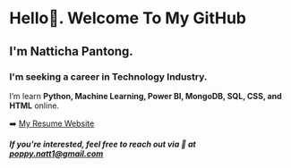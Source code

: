 # Hello👋. Welcome To My GitHub
## I'm Natticha Pantong. 
### I'm seeking a career in Technology Industry.
I’m learn **Python, Machine Learning, Power BI, MongoDB, SQL, CSS, and HTML** online.

:arrow_right: [My Resume Website](https://example.com)

***If you're interested, feel free to reach out via :email: at poppy.natt1@gmail.com***
<!--
**Natticha-Poppy/Natticha-Poppy** is a ✨ _special_ ✨ repository because its `README.md` (this file) appears on your GitHub profile.

Here are some ideas to get you started:

- 🔭 I’m currently working on ...
- 🌱 I’m currently learning ...
- 👯 I’m looking to collaborate on ...
- 🤔 I’m looking for help with ...
- 💬 Ask me about ...
- 📫 How to reach me: ...
- 😄 Pronouns: ...
- ⚡ Fun fact: ...
-->
